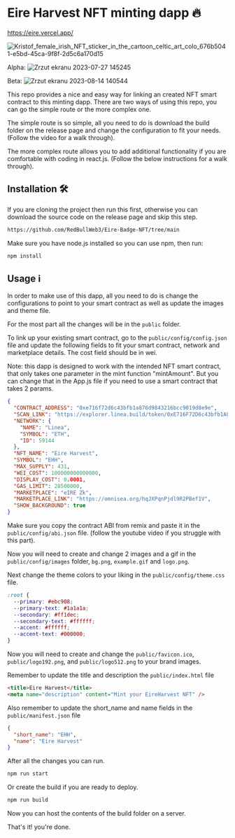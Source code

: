 # Eire Harvest NFT minting dapp 🔥

https://eire.vercel.app/

![Kristof_female_irish_NFT_sticker_in_the_cartoon_celtic_art_colo_676b5041-e5bd-45ca-9f8f-2d5c6a170d15](https://github.com/RedBullWeb3/Eire-Badge-NFT/assets/65456462/2f56d700-4774-48be-8c63-e5f5be07235d)


Alpha:
![Zrzut ekranu 2023-07-27 145245](https://github.com/RedBullWeb3/Eire-Badge-NFT/assets/65456462/23817f8e-b48e-4ad2-a116-2d1f05d281aa)


Beta:
![Zrzut ekranu 2023-08-14 140544](https://github.com/RedBullWeb3/Eire-Badge-NFT/assets/65456462/962144da-0972-481d-97f4-1ff1c842ec16)




This repo provides a nice and easy way for linking an created NFT smart contract to this minting dapp. There are two ways of using this repo, you can go the simple route or the more complex one.

The simple route is so simple, all you need to do is download the build folder on the release page and change the configuration to fit your needs. (Follow the video for a walk through).

The more complex route allows you to add additional functionality if you are comfortable with coding in react.js. (Follow the below instructions for a walk through).

## Installation 🛠️

If you are cloning the project then run this first, otherwise you can download the source code on the release page and skip this step.

```sh
https://github.com/RedBullWeb3/Eire-Badge-NFT/tree/main
```

Make sure you have node.js installed so you can use npm, then run:

```sh
npm install
```

## Usage ℹ️

In order to make use of this dapp, all you need to do is change the configurations to point to your smart contract as well as update the images and theme file.

For the most part all the changes will be in the `public` folder.

To link up your existing smart contract, go to the `public/config/config.json` file and update the following fields to fit your smart contract, network and marketplace details. The cost field should be in wei.

Note: this dapp is designed to work with the intended NFT smart contract, that only takes one parameter in the mint function "mintAmount". But you can change that in the App.js file if you need to use a smart contract that takes 2 params.

```json
{
  "CONTRACT_ADDRESS": "0xe716f72d6c43bfb1a876d9843216bcc9019d8e9e",
  "SCAN_LINK": "https://explorer.linea.build/token/0xE716F72D6c43bfb1A876d9843216bCC9019d8E9e/token-transfers",
  "NETWORK": {
    "NAME": "Linea",
    "SYMBOL": "ETH",
    "ID": 59144
  },
  "NFT_NAME": "Eire Harvest",
  "SYMBOL": "EHH",
  "MAX_SUPPLY": 431,
  "WEI_COST": 100000000000000,
  "DISPLAY_COST": 0.0001,
  "GAS_LIMIT": 28500000,
  "MARKETPLACE": "eIRE Zk",
  "MARKETPLACE_LINK": "https://omnisea.org/hqJXPqnPjdl9R2PBef1V",
  "SHOW_BACKGROUND": true
}
```

Make sure you copy the contract ABI from remix and paste it in the `public/config/abi.json` file.
(follow the youtube video if you struggle with this part).

Now you will need to create and change 2 images and a gif in the `public/config/images` folder, `bg.png`, `example.gif` and `logo.png`.

Next change the theme colors to your liking in the `public/config/theme.css` file.

```css
:root {
  --primary: #ebc908;
  --primary-text: #1a1a1a;
  --secondary: #ff1dec;
  --secondary-text: #ffffff;
  --accent: #ffffff;
  --accent-text: #000000;
}
```

Now you will need to create and change the `public/favicon.ico`, `public/logo192.png`, and
`public/logo512.png` to your brand images.

Remember to update the title and description the `public/index.html` file

```html
<title>Eire Harvest</title>
<meta name="description" content="Mint your EireHarvest NFT" />
```

Also remember to update the short_name and name fields in the `public/manifest.json` file

```json
{
  "short_name": "EHH",
  "name": "Eire Harvest"
}
```

After all the changes you can run.

```sh
npm run start
```

Or create the build if you are ready to deploy.

```sh
npm run build
```

Now you can host the contents of the build folder on a server.

That's it! you're done.
